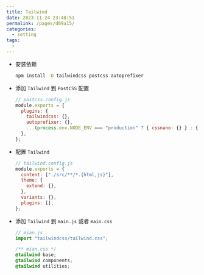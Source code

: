 ```yaml
---
title: Tailwind
date: 2023-11-24 23:48:51
permalink: /pages/d09a15/
categories:
  - setting
tags:
  -
---
```


- 安装依赖

  ```bash
  npm install -D tailwindcss postcss autoprefixer
  ```

- 添加 `Tailwind` 到 `PostCSS` 配置

  ```js
  // postcss.config.js
  module.exports = {
    plugins: {
      tailwindcss: {},
      autoprefixer: {},
      ...(process.env.NODE_ENV === "production" ? { cssnano: {} } : {}),
    },
  };
  ```

- 配置 `Tailwind`

  ```js
  // tailwind.config.js
  module.exports = {
    content: ["./src/**/*.{html,js}"],
    theme: {
      extend: {},
    },
    variants: {},
    plugins: [],
  };
  ```

- 添加 `Tailwind` 到 `main.js` 或者 `main.css`
  ```js
  // mian.js
  import "tailwindcss/tailwind.css";
  ```
  ```css
  /** mian.css */
  @tailwind base;
  @tailwind components;
  @tailwind utilities;
  ```
